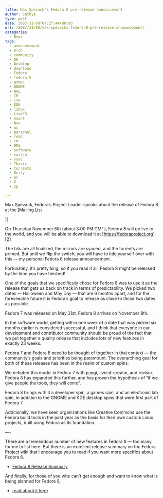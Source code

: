 ```yaml
---
title: Max Spevack’s Fedora 8 pre-release announcement
author: Sathya
type: post
date: 2007-11-08T07:27:44+00:00
url: /2007/11/08/max-spevacks-fedora-8-pre-release-announcement/
categories:
  - News
tags:
  - announcement
  - Arch
  - community
  - DE
  - Desktop
  - download
  - Fedora
  - fedora 9
  - games
  - GNOME
  - HAL
  - IM
  - iso
  - KDE
  - linux
  - LiveCD
  - mount
  - New
  - os
  - personal
  - read
  - rm
  - RMS
  - software
  - switch
  - sync
  - Thesis
  - torrents
  - Unity
  - ux
  - X
  - xp

---
```

Max Spevack, Fedora&#8217;s Project Leader speaks about the release of Fedora 8 at the [Mailing List
  
][1] 

On Thursday November 8th (about 3:00 PM GMT), Fedora 8 will go live to the world, and you will be able to download it at [https://fedoraproject.org][2]

The bits are all finalized, the mirrors are synced, and the torrents are primed. But until we flip the switch, you will have to tide yourself over with this &#8212; my personal Fedora 8 release announcement.

Fortunately, it&#8217;s pretty long, so if you read it all, Fedora 8 might be released by the time you have finished!

<!--more-->

One of the goals that we specifically chose for Fedora 8 was to use it as the release that gets us back on track in terms of predictability. We picked two dates &#8212; Halloween and May Day &#8212; that are 6 months apart, and for the foreseeable future it is Fedora&#8217;s goal to release as close to those two dates as possible.

Fedora 7 was released on May 31st. Fedora 8 arrives on November 8th.

In the software world, getting within one week of a date that was picked six months earlier is considered successful, and I think that everyone in our development and contributor community should be proud of the fact that we put together a quality release that includes lots of new features in exactly 23 weeks.
  
Fedora 7 and Fedora 8 need to be thought of together in that context &#8212; the community&#8217;s goals and priorities being paramount. The overarching goal for both of these releases has been in the realm of custom spins.

We debuted this model in Fedora 7 with pungi, livecd-creator, and revisor. Fedora 8 has expanded this further, and has proven the hypothesis of &#8220;if we give people the tools, they will come&#8221;.

Fedora 8 brings with it a developer spin, a games spin, and an electronic lab spin, in addition to the GNOME and KDE desktop spins that were first part of Fedora 7.

Additionally, we have seen organizations like Creative Commons use the Fedora build tools in the past year as the basis for their own custom Linux projects, built using Fedora as its foundation.

&#8212;-

There are a tremendous number of new features in Fedora 8 &#8212; too many for me to list here. But there is an excellent release summary on the Fedora Project wiki that I encourage you to read if you want more specifics about Fedora 8.

* [Fedora 8 Release Summary][3]
  
And finally, for those of you who can&#8217;t get enough and want to know what is being planned for Fedora 9,
  
* [read about it here][4]

 [1]: https://lwn.net/Articles/257644/
 [2]: https://fedoraproject.org/
 [3]: https://fedoraproject.org/wiki/Releases/8/ReleaseSummary
 [4]: https://fedoraproject.org/wiki/Releases/9/FeatureList
